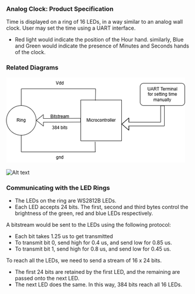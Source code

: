 ### Analog Clock: Product Specification

Time is displayed on a ring of 16 LEDs, in a way similar to an analog wall clock. User may set the time using a UART interface.

- Red light would indicate the position of the Hour hand. similarly, Blue and Green would indicate the presence of Minutes and Seconds hands of the clock.

### Related Diagrams

![Alt text](embedded1.png?raw=true "Title") 

![Alt text](embedded2.png?raw=true "Title") 

### Communicating with the LED Rings

- The LEDs on the ring are WS2812B LEDs.
- Each LED accepts 24 bits. The first, second and third bytes control the brightness of the green, red and blue LEDs respectively.

A bitstream would be sent to the LEDs using the following protocol:

- Each bit takes 1.25 us to get transmitted
- To transmit bit 0, send high for 0.4 us, and send low for 0.85 us.
- To transmit bit 1, send high for 0.8 us, and send low for 0.45 us.

To reach all the LEDs, we need to send a stream of 16 x 24 bits.
- The first 24 bits are retained by the first LED, and the remaining are passed onto the next LED.
- The next LED does the same. In this way, 384 bits reach all 16 LEDs.
